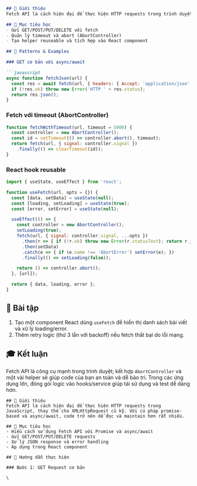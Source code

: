 ```markdown
## 📌 Giới thiệu
Fetch API là cách hiện đại để thực hiện HTTP requests trong trình duyệt. Ngoài cú pháp async/await dễ đọc, để dùng an toàn trong ứng dụng production bạn cần xử lý timeout, abort, retries, và trạng thái loading/error trong UI.

## 🎯 Mục tiêu học
- Gửi GET/POST/PUT/DELETE với fetch
- Quản lý timeout và abort (AbortController)
- Tạo helper reuseable và tích hợp vào React component

## 🔧 Patterns & Examples

### GET cơ bản với async/await

```javascript
async function fetchJson(url) {
  const res = await fetch(url, { headers: { Accept: 'application/json' } });
  if (!res.ok) throw new Error('HTTP ' + res.status);
  return res.json();
}
```

### Fetch với timeout (AbortController)

```javascript
function fetchWithTimeout(url, timeout = 5000) {
  const controller = new AbortController();
  const id = setTimeout(() => controller.abort(), timeout);
  return fetch(url, { signal: controller.signal })
    .finally(() => clearTimeout(id));
}
```

### React hook reusable

```javascript
import { useState, useEffect } from 'react';

function useFetch(url, opts = {}) {
  const [data, setData] = useState(null);
  const [loading, setLoading] = useState(true);
  const [error, setError] = useState(null);

  useEffect(() => {
    const controller = new AbortController();
    setLoading(true);
    fetch(url, { signal: controller.signal, ...opts })
      .then(r => { if (!r.ok) throw new Error(r.statusText); return r.json(); })
      .then(setData)
      .catch(e => { if (e.name !== 'AbortError') setError(e); })
      .finally(() => setLoading(false));

    return () => controller.abort();
  }, [url]);

  return { data, loading, error };
}
```

## 🧪 Bài tập
1. Tạo một component React dùng `useFetch` để hiển thị danh sách bài viết và xử lý loading/error.
2. Thêm retry logic (thử 3 lần với backoff) nếu fetch thất bại do lỗi mạng.

## 🎓 Kết luận
Fetch API là công cụ mạnh trong trình duyệt; kết hợp `AbortController` và một vài helper sẽ giúp code của bạn an toàn và dễ bảo trì. Trong các ứng dụng lớn, đóng gói logic vào hooks/service giúp tái sử dụng và test dễ dàng hơn.
```
## 📌 Giới thiệu
Fetch API là cách hiện đại để thực hiện HTTP requests trong JavaScript, thay thế cho XMLHttpRequest cũ kỹ. Với cú pháp promise-based và async/await, code trở nên dễ đọc và maintain hơn rất nhiều.

## 🎯 Mục tiêu học
- Hiểu cách sử dụng Fetch API với Promise và async/await
- Gửi GET/POST/PUT/DELETE requests
- Xử lý JSON response và error handling
- Áp dụng trong React component

## 🔧 Hướng dẫn thực hiện

### Bước 1: GET Request cơ bản

\